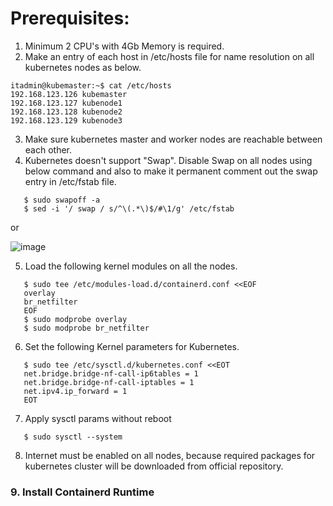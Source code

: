 # Prerequisites:
1. Minimum 2 CPU's with 4Gb Memory is required.
2. Make an entry of each host in /etc/hosts file for name resolution on all kubernetes nodes as below.

```
itadmin@kubemaster:~$ cat /etc/hosts
192.168.123.126 kubemaster
192.168.123.127 kubenode1
192.168.123.128 kubenode2
192.168.123.129 kubenode3
```

3. Make sure kubernetes master and worker nodes are reachable between each other.
4. Kubernetes doesn't support "Swap". Disable Swap on all nodes using below command and also to make it permanent comment out the swap entry in /etc/fstab file.

```
   $ sudo swapoff -a
   $ sed -i '/ swap / s/^\(.*\)$/#\1/g' /etc/fstab
```
   or
   
   ![image](https://github.com/user-attachments/assets/df752cfb-58ba-44ec-9d6a-c3c0eb77440e)

5. Load the following kernel modules on all the nodes.
```
   $ sudo tee /etc/modules-load.d/containerd.conf <<EOF
   overlay
   br_netfilter
   EOF
   $ sudo modprobe overlay
   $ sudo modprobe br_netfilter
```
6. Set the following Kernel parameters for Kubernetes.
```
   $ sudo tee /etc/sysctl.d/kubernetes.conf <<EOT
   net.bridge.bridge-nf-call-ip6tables = 1
   net.bridge.bridge-nf-call-iptables = 1
   net.ipv4.ip_forward = 1
   EOT
```

7. Apply sysctl params without reboot
```
   $ sudo sysctl --system
```
8. Internet must be enabled on all nodes, because required packages for kubernetes cluster will be downloaded from official repository.
### 9. Install Containerd Runtime


